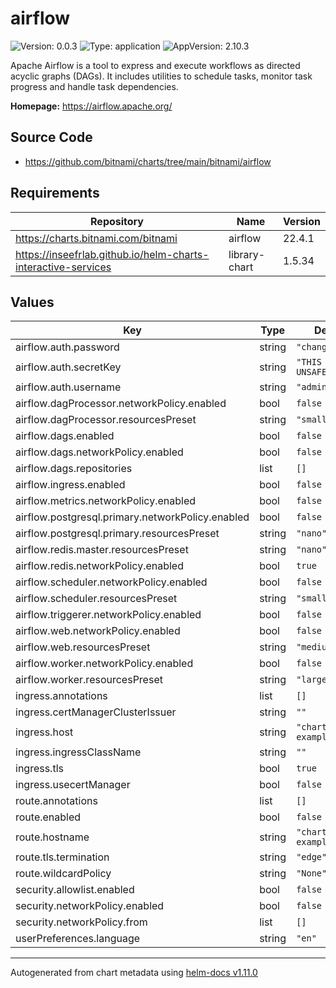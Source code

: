 # airflow

![Version: 0.0.3](https://img.shields.io/badge/Version-0.0.3-informational?style=flat-square) ![Type: application](https://img.shields.io/badge/Type-application-informational?style=flat-square) ![AppVersion: 2.10.3](https://img.shields.io/badge/AppVersion-2.10.3-informational?style=flat-square)

Apache Airflow is a tool to express and execute workflows as directed acyclic graphs (DAGs). It includes utilities to schedule tasks, monitor task progress and handle task dependencies.

**Homepage:** <https://airflow.apache.org/>

## Source Code

* <https://github.com/bitnami/charts/tree/main/bitnami/airflow>

## Requirements

| Repository | Name | Version |
|------------|------|---------|
| https://charts.bitnami.com/bitnami | airflow | 22.4.1 |
| https://inseefrlab.github.io/helm-charts-interactive-services | library-chart | 1.5.34 |

## Values

| Key | Type | Default | Description |
|-----|------|---------|-------------|
| airflow.auth.password | string | `"changeme"` |  |
| airflow.auth.secretKey | string | `"THIS IS UNSAFE!"` |  |
| airflow.auth.username | string | `"admin"` |  |
| airflow.dagProcessor.networkPolicy.enabled | bool | `false` |  |
| airflow.dagProcessor.resourcesPreset | string | `"small"` |  |
| airflow.dags.enabled | bool | `false` |  |
| airflow.dags.networkPolicy.enabled | bool | `false` |  |
| airflow.dags.repositories | list | `[]` |  |
| airflow.ingress.enabled | bool | `false` |  |
| airflow.metrics.networkPolicy.enabled | bool | `false` |  |
| airflow.postgresql.primary.networkPolicy.enabled | bool | `false` |  |
| airflow.postgresql.primary.resourcesPreset | string | `"nano"` |  |
| airflow.redis.master.resourcesPreset | string | `"nano"` |  |
| airflow.redis.networkPolicy.enabled | bool | `true` |  |
| airflow.scheduler.networkPolicy.enabled | bool | `false` |  |
| airflow.scheduler.resourcesPreset | string | `"small"` |  |
| airflow.triggerer.networkPolicy.enabled | bool | `false` |  |
| airflow.web.networkPolicy.enabled | bool | `false` |  |
| airflow.web.resourcesPreset | string | `"medium"` |  |
| airflow.worker.networkPolicy.enabled | bool | `false` |  |
| airflow.worker.resourcesPreset | string | `"large"` |  |
| ingress.annotations | list | `[]` |  |
| ingress.certManagerClusterIssuer | string | `""` |  |
| ingress.host | string | `"chart-example.local"` |  |
| ingress.ingressClassName | string | `""` |  |
| ingress.tls | bool | `true` |  |
| ingress.usecertManager | bool | `false` |  |
| route.annotations | list | `[]` |  |
| route.enabled | bool | `false` |  |
| route.hostname | string | `"chart-example.local"` |  |
| route.tls.termination | string | `"edge"` |  |
| route.wildcardPolicy | string | `"None"` |  |
| security.allowlist.enabled | bool | `false` |  |
| security.networkPolicy.enabled | bool | `false` |  |
| security.networkPolicy.from | list | `[]` |  |
| userPreferences.language | string | `"en"` |  |

----------------------------------------------
Autogenerated from chart metadata using [helm-docs v1.11.0](https://github.com/norwoodj/helm-docs/releases/v1.11.0)
